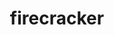 ---
layout: activities
title: firecracker
emoji: firecracker
permalink: 🧨.html
image: assets/img/3moji/firecracker.png
---